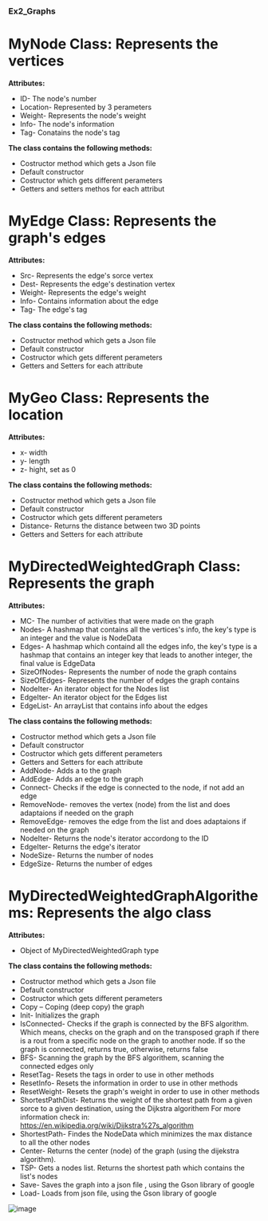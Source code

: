 ### Ex2_Graphs

# MyNode Class: Represents the vertices
  **Attributes:**
  * ID- The node's number
  * Location- Represented by 3 perameters
  * Weight- Represents the node's weight
  * Info- The node's information
  * Tag- Conatains the node's tag
 
 **The class contains the following methods:**
 * Costructor method which gets a Json file
 * Default constructor
 * Costructor which gets different perameters
 * Getters and setters methos for each attribut
 
# MyEdge Class: Represents the graph's edges
  **Attributes:**
  * Src- Represents the edge's sorce vertex
  * Dest- Represents the edge's destination vertex
  * Weight- Represents the edge's weight
  * Info- Contains information about the edge
  * Tag- The edge's tag
 
 **The class contains the following methods:**
 * Costructor method which gets a Json file
 * Default constructor
 * Costructor which gets different perameters
 * Getters and Setters for each attribute
    
# MyGeo Class: Represents the location
  **Attributes:**
  * x- width
  * y- length
  * z- hight, set as 0

  **The class contains the following methods:**
  * Costructor method which gets a Json file
  * Default constructor
  * Costructor which gets different perameters
  * Distance- Returns the distance between two 3D points
  * Getters and Setters for each attribute

# MyDirectedWeightedGraph Class: Represents the graph
  **Attributes:**
  * MC- The number of activities that were made on the graph
  * Nodes- A hashmap that contains all the vertices's info, the key's type is an integer and the value is NodeData
  * Edges- A hashmap which containd all the edges info, the key's type is a hashmap that contains an integer key that leads to another integer, the final value is EdgeData
  * SizeOfNodes- Represents the number of node the graph contains
  * SizeOfEdges- Represents the number of edges the graph contains
  * NodeIter- An iterator object for the Nodes list
  * EdgeIter- An iterator object for the Edges list
  * EdgeList- An arrayList that contains info about the edges
 
 **The class contains the following methods:**
 * Costructor method which gets a Json file
 * Default constructor
 * Costructor which gets different perameters
 * Getters and Setters for each attribute
 * AddNode- Adds a to the graph
 * AddEdge- Adds an edge to the graph
 * Connect- Checks if the edge is connected to the node, if not add an edge
 * RemoveNode- removes the vertex (node) from the list and does adaptaions if needed on the graph
 * RemoveEdge- removes the edge from the list and does adaptaions if needed on the graph
 * NodeIter- Returns the node's iterator accordong to the ID
 * EdgeIter- Returns the edge's iterator
 * NodeSize- Returns the number of nodes
 * EdgeSize- Returns the number of edges
# MyDirectedWeightedGraphAlgorithems: Represents the algo class
  **Attributes:**
  * Object of MyDirectedWeightedGraph type
  
  **The class contains the following methods:**
  * Costructor method which gets a Json file
  * Default constructor
  * Costructor which gets different perameters
  * Copy – Coping (deep copy) the graph
  * Init- Initializes the graph
  * IsConnected- Checks if the graph is connected by the BFS algorithm.
                 Which means, checks on the graph and on the transposed graph if there is a rout from a specific node on the graph to another node.
                 If so the graph is connected, returns true, otherwise, returns false
  * BFS- Scanning the graph by the BFS algorithem, scanning the connected edges only
  * ResetTag- Resets the tags in order to use in other methods
  * ResetInfo- Resets the information in order to use in other methods
  * ResetWeight- Resets the graph's weight in order to use in other methods
  * ShortestPathDist- Returns the weight of the shortest path from a given sorce to a given destination, using the Dijkstra algorithem
                      For more information check in: https://en.wikipedia.org/wiki/Dijkstra%27s_algorithm
  * ShortestPath- Findes the NodeData which minimizes the max distance to all the other nodes
  * Center- Returns the center (node) of the graph (using the dijekstra algorithm).
  * TSP- Gets a nodes list.
         Returns the shortest path which contains the list's nodes
  * Save- Saves the graph into a json file , using the Gson library of google
  * Load- Loads from json file, using the Gson library of google

![image](https://user-images.githubusercontent.com/94145486/146048775-b3a1e01b-b53e-4fc0-9f89-dd4958f6a843.png)

  
      
